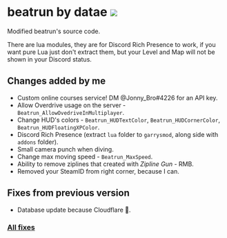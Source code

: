 # beatrun by datae <img src="https://cdn.discordapp.com/emojis/1022733627005620245.webp">
Modified beatrun's source code.<br>

There are lua modules, they are for Discord Rich Presence to work, if you want pure Lua just don't extract them, but your Level and Map will not be shown in your Discord status.

## Changes added by me
* Custom online courses service! DM @Jonny_Bro#4226 for an API key.
* Allow Overdrive usage on the server - `Beatrun_AllowOvedriveInMultiplayer`.
* Change HUD's colors - `Beatrun_HUDTextColor`, `Beatrun_HUDCornerColor`, `Beatrun_HUDFloatingXPColor`.
* Discord Rich Presence (extract `lua` folder to `garrysmod`, along side with `addons` folder).
* Small camera punch when diving.
* Change max moving speed - `Beatrun_MaxSpeed`.
* Ability to remove ziplines that created with *Zipline Gun* - RMB.
* Removed your SteamID from right corner, because I can.

## Fixes from previous version
* Database update because Cloudflare 🤡.

### [All fixes](https://github.com/JonnyBro/beatrun/blob/master/FIXES.md)